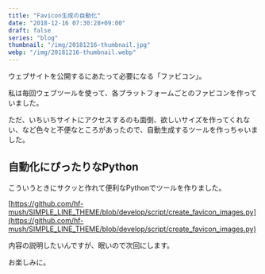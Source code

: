 ```yaml
---
title: "Favicon生成の自動化"
date: "2018-12-16 07:30:28+09:00"
draft: false
series: "blog"
thumbnail: "/img/20181216-thumbnail.jpg"
webp: "/img/20181216-thumbnail.webp"
---
```

ウェブサイトを公開するにあたって必要になる「ファビコン」。

私は毎回ウェブツールを使って、各プラットフォームごとのファビコンを作っていました。

ただ、いちいちサイトにアクセスするのも面倒、欲しいサイズを作ってくれない、など色々と不便なところがあったので、自動生成するツールを作っちゃいました。  

## 自動化にぴったりなPython

こういうときにサクッと作れて便利なPythonでツールを作りました。

[https://github.com/hf-mush/SIMPLE_LINE_THEME/blob/develop/script/create_favicon_images.py](https://github.com/hf-mush/SIMPLE_LINE_THEME/blob/develop/script/create_favicon_images.py)

内容の説明したいんですが、眠いので次回にします。

お楽しみに。